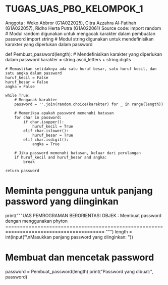 # TUGAS_UAS_PBO_KELOMPOK_1
Anggota :  Weko Abbror (G1A022025), Citra Azzahra Al-Fatihah (G1A022057), Ridho Herta Putra (G1A022061)
Source code:
import random  # Modul random digunakan untuk mengacak karakter dalam pembuatan password
import string  # Modul string digunakan untuk mendefinisikan karakter yang diperlukan dalam password

def Pembuat_password(length):
    # Mendefinisikan karakter yang diperlukan dalam password
    karakter = string.ascii_letters + string.digits
    
    # Memastikan setidaknya ada satu huruf besar, satu huruf kecil, dan satu angka dalam password
    huruf_kecil = False
    huruf_besar = False
    angka = False
    
    while True:
        # Mengacak karakter
        password = ''.join(random.choice(karakter) for _ in range(length))
        
        # Memeriksa apakah password memenuhi batasan
        for char in password:
            if char.isupper():
                huruf_kecil = True
            elif char.islower():
                huruf_besar = True
            elif char.isdigit():
                angka = True
        
        # Jika password memenuhi batasan, keluar dari perulangan
        if huruf_kecil and huruf_besar and angka:
            break
    
    return password

# Meminta pengguna untuk panjang password yang diinginkan
print("""UAS PEMROGRAMAN BERORIENTASI OBJEK : Membuat password dengan menggunakan phyton
======================================================================================== """)
length = int(input("\nMasukkan panjang password yang diinginkan: "))

# Membuat dan mencetak password
password = Pembuat_password(length)
print("Password yang dibuat:", password)

